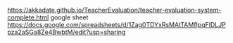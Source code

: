 https://akkadate.github.io/TeacherEvaluation/teacher-evaluation-system-complete.html
google sheet
https://docs.google.com/spreadsheets/d/1Zag0TDYxRsMAtTAMfIpqFlDLJPpza2aSGa8Ze4BwbtM/edit?usp=sharing
